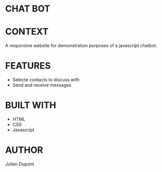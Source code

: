 # CHAT BOT

# CONTEXT

A responsive website for demonstration purposes of a javascript chatbot. 

# FEATURES

 * Selecte contacts to discuss with
 * Send and receive messages

# BUILT WITH 

* HTML
* CSS
* Javascript

# AUTHOR 
Julien Dupont